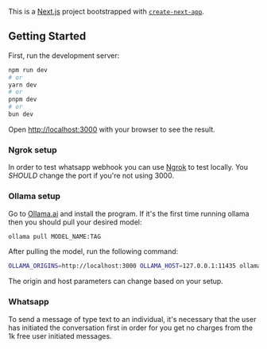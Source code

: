 This is a [Next.js](https://nextjs.org/) project bootstrapped with [`create-next-app`](https://github.com/vercel/next.js/tree/canary/packages/create-next-app).

## Getting Started

First, run the development server:

```bash
npm run dev
# or
yarn dev
# or
pnpm dev
# or
bun dev
```

Open [http://localhost:3000](http://localhost:3000) with your browser to see the result.

### Ngrok setup

In order to test whatsapp webhook you can use [Ngrok](https://ngrok.com/download) to test locally. You *SHOULD* change the port if you're not using 3000.

### Ollama setup

Go to [Ollama.ai](https://www.ollama.ai/download) and install the program.
If it's the first time running ollama then you should pull your desired model:

```bash
ollama pull MODEL_NAME:TAG
```

After pulling the model, run the following command:

```bash
OLLAMA_ORIGINS=http://localhost:3000 OLLAMA_HOST=127.0.0.1:11435 ollama serve
```

The origin and host parameters can change based on your setup.

### Whatsapp

To send a message of type text to an individual, it's necessary that the user has initiated the conversation first in order for you get no charges from the 1k free user initiated messages.
